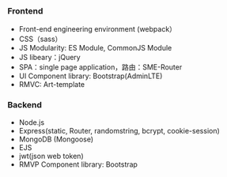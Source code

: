 ### Frontend

- Front-end engineering environment (webpack）
- CSS（sass）
- JS Modularity: ES Module, CommonJS Module
- JS libeary：jQuery
- SPA：single page application，路由：SME-Router
- UI Component library: Bootstrap(AdminLTE)
- RMVC: Art-template

### Backend

- Node.js
- Express(static, Router, randomstring, bcrypt, cookie-session)
- MongoDB (Mongoose)
- EJS
- jwt(json web token)
- RMVP
  Component library: Bootstrap

###

